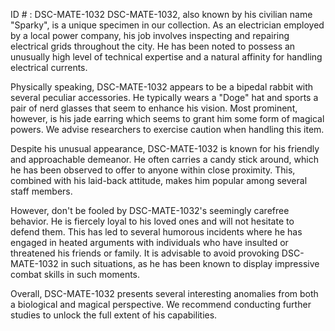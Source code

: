 ID # : DSC-MATE-1032
DSC-MATE-1032, also known by his civilian name "Sparky", is a unique specimen in our collection. As an electrician employed by a local power company, his job involves inspecting and repairing electrical grids throughout the city. He has been noted to possess an unusually high level of technical expertise and a natural affinity for handling electrical currents.

Physically speaking, DSC-MATE-1032 appears to be a bipedal rabbit with several peculiar accessories. He typically wears a "Doge" hat and sports a pair of nerd glasses that seem to enhance his vision. Most prominent, however, is his jade earring which seems to grant him some form of magical powers. We advise researchers to exercise caution when handling this item.

Despite his unusual appearance, DSC-MATE-1032 is known for his friendly and approachable demeanor. He often carries a candy stick around, which he has been observed to offer to anyone within close proximity. This, combined with his laid-back attitude, makes him popular among several staff members.

However, don't be fooled by DSC-MATE-1032's seemingly carefree behavior. He is fiercely loyal to his loved ones and will not hesitate to defend them. This has led to several humorous incidents where he has engaged in heated arguments with individuals who have insulted or threatened his friends or family. It is advisable to avoid provoking DSC-MATE-1032 in such situations, as he has been known to display impressive combat skills in such moments. 

Overall, DSC-MATE-1032 presents several interesting anomalies from both a biological and magical perspective. We recommend conducting further studies to unlock the full extent of his capabilities.